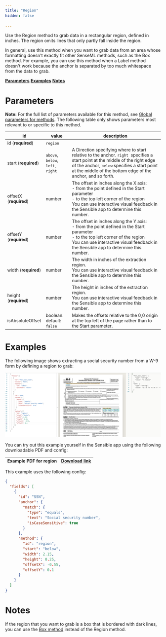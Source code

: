 ```yaml
---
title: "Region"
hidden: false

---
```


Use the Region method to grab data in a rectangular region, defined in inches. The region omits lines that only partly fall inside the region. 

In general, use this method when you want to grab data from an area whose formatting doesn't exactly fit other SenseML methods, such as the Box method. For example, you can use this method when a Label method doesn't work because the anchor is separated by too much whitespace from the data to grab.

[**Parameters**](doc:region#section-parameters)
[**Examples**](doc:region#section-examples)
[**Notes**](doc:region#section-notes)

Parameters
====

**Note:** For the full list of parameters available for this method, see [Global parameters for methods](doc:method-object#section-global-parameters-for-methods). The following table only shows parameters most relevant to or specific to this method.

| id                     | value                             | description                                                                                                                                                                                                                                 |
| ---------------------- | --------------------------------- | ------------------------------------------------------------------------------------------------------------------------------------------------------------------------------------------------------------------------------------------- |
| id (**required**)      | `region`                          |                                                                                                                                                                                                                                             |
| start (**required**)   | `above`, `below`, `left`, `right` | A Direction specifying where to start relative to the anchor. `right`  specifies a start point at the middle of the right edge of the anchor, `below` specifies a start point at the middle of the bottom edge of the anchor, and so forth. |
| offsetX (**required**) | number                            | The offset in inches along the X axis:<br/>- from the point defined in the Start parameter <br/>- to the top left corner of the region<br/>You can use interactive visual feedback in the Sensible app to determine this number.            |
| offsetY (**required**) | number                            | The offset in inches along the Y axis:<br/>- from the point defined in the Start parameter <br/>- to the top left corner of the region<br/>You can use interactive visual feedback in the Sensible app to determine this number.            |
| width (**required**)   | number                            | The width in inches of the extraction region. <br/>You can use interactive visual feedback in the Sensible app to determine this number.                                                                                                    |
| height (**required**)  | number                            | The height in inches of the extraction region. <br/>You can use interactive visual feedback in the Sensible app to determine this number.                                                                                                   |
| isAbsoluteOffset       | boolean. default: `false`         | Makes the offsets relative to the 0,0 origin at the top left of the page rather than to the Start parameter.                                                                                                                                |

Examples
====

The following image shows extracting a social security number from a W-9 form by defining a region to grab:

![](https://raw.githubusercontent.com/sensible-hq/sensible-docs/main/readme-sync/assets/v0/images/region_ssn.png)

You can try out this example yourself in the Sensible app using the following downloadable PDF and config:

| Example PDF for region | [Download link](https://raw.githubusercontent.com/sensible-hq/sensible-docs/main/readme-sync/assets/v0/pdfs/region_w9_example.pdf) |
| ---------------------- | ---------------------------------------------------------------------------------------------------------------------------------- |

This example uses the following config:

```json
{
  "fields": [
    {
      "id": "SSN",
      "anchor": {
        "match": {
          "type": "equals",
          "text": "Social security number",
          "isCaseSensitive": true
        }
      },
      "method": {
        "id": "region",
        "start": "below",
        "width": 2.15,
        "height": 0.25,
        "offsetX": -0.55,
        "offsetY": 0.1
      }
    }
  ]
}
```

Notes
====

If the region that you want to grab is a box that is bordered with dark lines, you can use the [Box method](doc:box) instead of the Region method.
